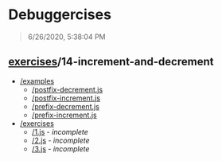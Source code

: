 # Debuggercises 

> 6/26/2020, 5:38:04 PM 

## [exercises](../README.md)/14-increment-and-decrement 

- [/examples](./examples/README.md)
  - [/postfix-decrement.js](./examples/README.md#postfix-decrementjs)  
  - [/postfix-increment.js](./examples/README.md#postfix-incrementjs)  
  - [/prefix-decrement.js](./examples/README.md#prefix-decrementjs)  
  - [/prefix-increment.js](./examples/README.md#prefix-incrementjs)  
- [/exercises](./exercises/README.md)
  - [/1.js](./exercises/README.md#1js) - _incomplete_ 
  - [/2.js](./exercises/README.md#2js) - _incomplete_ 
  - [/3.js](./exercises/README.md#3js) - _incomplete_ 
